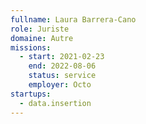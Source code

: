 ```yaml
---
fullname: Laura Barrera-Cano
role: Juriste
domaine: Autre
missions:
  - start: 2021-02-23
    end: 2022-08-06
    status: service
    employer: Octo
startups:
  - data.insertion
---
```


